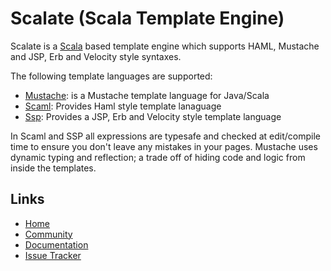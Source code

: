 Scalate (Scala Template Engine)
===============================

Scalate is a [Scala](http://www.scala-lang.org) based template engine which supports HAML, Mustache and JSP, Erb and Velocity style syntaxes.

The following template languages are supported:

  * [Mustache](http://scalate.fusesource.org/documentation/mustache-reference.html#features): is a Mustache template language for Java/Scala
  * [Scaml](http://scalate.fusesource.org/documentation/scaml-reference.html#features): Provides Haml style template lanaguage
  * [Ssp](http://scalate.fusesource.org/documentation/ssp-reference.html#syntax): Provides a JSP, Erb and Velocity style template language

In Scaml and SSP all expressions are typesafe and checked at edit/compile time to ensure you don't leave any mistakes in your pages.
Mustache uses dynamic typing and reflection; a trade off of hiding code and logic from inside the templates.

Links
-----

* [Home](http://scalate.fusesource.org/)
* [Community](http://scalate.fusesource.org/community.html)
* [Documentation](http://scalate.fusesource.org/documentation/)
* [Issue Tracker](http://scalate.assembla.com/spaces/scalate/tickets)

